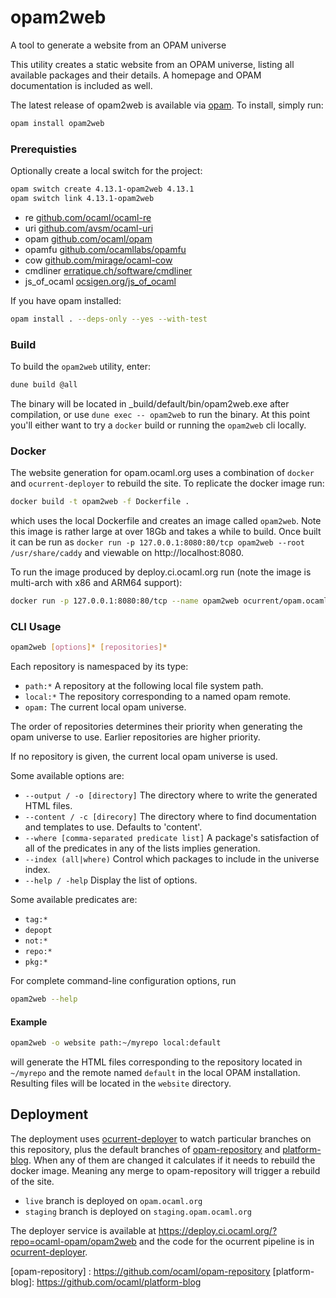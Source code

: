 opam2web
========

A tool to generate a website from an OPAM universe

This utility creates a static website from an OPAM universe, listing all
available packages and their details. A homepage and OPAM documentation is
included as well.

The latest release of opam2web is available via
[opam](http://opam.ocaml.org). To install, simply run:

```bash
opam install opam2web
```

### Prerequisties

Optionally create a local switch for the project:

``` bash
opam switch create 4.13.1-opam2web 4.13.1
opam switch link 4.13.1-opam2web
```

- re [github.com/ocaml/ocaml-re](https://github.com/ocaml/ocaml-re)
- uri [github.com/avsm/ocaml-uri](https://github.com/avsm/ocaml-uri)
- opam [github.com/ocaml/opam](https://github.com/ocaml/opam)
- opamfu [github.com/ocamllabs/opamfu](https://github.com/ocamllabs/opamfu)
- cow [github.com/mirage/ocaml-cow](https://github.com/mirage/ocaml-cow)
- cmdliner [erratique.ch/software/cmdliner](http://erratique.ch/software/cmdliner)
- js_of_ocaml [ocsigen.org/js_of_ocaml](http://ocsigen.org/js_of_ocaml/)

If you have opam installed:

```bash
opam install . --deps-only --yes --with-test
```

### Build

To build the `opam2web` utility, enter:

```bash
dune build @all
```

The binary will be located in _build/default/bin/opam2web.exe after compilation, or use `dune exec -- opam2web` to run the binary.
At this point you'll either want to try a `docker` build or running the `opam2web` cli locally.

### Docker

The website generation for opam.ocaml.org uses a combination of `docker` and `ocurrent-deployer` to rebuild the site. 
To replicate the docker image run:

``` bash
docker build -t opam2web -f Dockerfile .
```

which uses the local Dockerfile and creates an image called `opam2web`. Note this image is rather large at over 18Gb and takes a while to build.
Once built it can be run as `docker run -p 127.0.0.1:8080:80/tcp opam2web --root /usr/share/caddy` and viewable on http://localhost:8080.

To run the image produced by deploy.ci.ocaml.org run (note the image is multi-arch with x86 and ARM64 support):

``` bash
docker run -p 127.0.0.1:8080:80/tcp --name opam2web ocurrent/opam.ocaml.org:live --root /usr/share/caddy
```

### CLI Usage

```bash
opam2web [options]* [repositories]*
```

Each repository is namespaced by its type:
- `path:*`
    A repository at the following local file system path.
- `local:*`
    The repository corresponding to a named opam remote.
- `opam:`
    The current local opam universe.

The order of repositories determines their priority when generating the
opam universe to use. Earlier repositories are higher priority.

If no repository is given, the current local opam universe is used.

Some available options are:
- `--output / -o [directory]`
    The directory where to write the generated HTML files.
- `--content / -c [direcory]`
    The directory where to find documentation and templates to use.
    Defaults to 'content'.
- `--where [comma-separated predicate list]`
    A package's satisfaction of all of the predicates in any of the
    lists implies generation.
- `--index (all|where)`
    Control which packages to include in the universe index.
- `--help / -help`
    Display the list of options.

Some available predicates are:
- `tag:*`
- `depopt`
- `not:*`
- `repo:*`
- `pkg:*`

For complete command-line configuration options, run

```bash
opam2web --help
```

#### Example

```bash
opam2web -o website path:~/myrepo local:default
```
will generate the HTML files corresponding to the repository located in 
`~/myrepo` and the remote named `default` in the local OPAM installation.
Resulting files will be located in the `website` directory.


## Deployment

The deployment uses [ocurrent-deployer]() to watch particular branches on this repository, plus the default branches of [opam-repository]() and [platform-blog](). 
When any of them are changed it calculates if it needs to rebuild the docker image. Meaning any merge to opam-repository will trigger a rebuild of the site.

 * `live` branch is deployed on `opam.ocaml.org`
 * `staging` branch is deployed on `staging.opam.ocaml.org`

The deployer service is available at https://deploy.ci.ocaml.org/?repo=ocaml-opam/opam2web and the code for the ocurrent pipeline is in [ocurrent-deployer]().

[ocurrent-deployer]: https://github.com/ocurrent/ocurrent-deployer
[opam-repository] : https://github.com/ocaml/opam-repository
[platform-blog]: https://github.com/ocaml/platform-blog